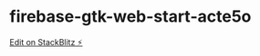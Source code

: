 # firebase-gtk-web-start-acte5o

[Edit on StackBlitz ⚡️](https://stackblitz.com/edit/firebase-gtk-web-start-acte5o)